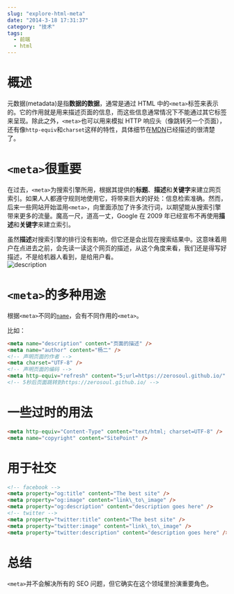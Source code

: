 ```yaml
---
slug: "explore-html-meta"
date: "2014-3-18 17:31:37"
category: "技术"
tags:
  - 前端
  - html
---
```


# 概述

元数据(metadata)是指**数据的数据**，通常是通过 HTML 中的`<meta>`标签来表示的。它的作用就是用来描述页面的信息，而这些信息通常情况下不能通过其它标签来呈现。除此之外，`<meta>`也可以用来模拟 HTTP 响应头（像跳转另一个页面），还有像`http-equiv`和`charset`这样的特性，具体细节在[MDN](https://developer.mozilla.org/en-US/docs/Web/HTML/Element/meta)已经描述的很清楚了。

# `<meta>`很重要

在过去，`<meta>`为搜索引擎所用，根据其提供的**标题**、**描述**和**关键字**来建立网页索引。如果人人都遵守规则地使用它，将带来巨大的好处：信息检索准确。然而，后来一些网站开始滥用`<meta>`，向里面添加了许多流行词，以期望能从搜索引擎带来更多的流量。魔高一尺，道高一丈，Google 在 2009 年已经宣布不再使用**描述**和**关键字**来建立索引。

虽然**描述**对搜索引擎的排行没有影响，但它还是会出现在搜索结果中。这意味着用户在点进去之前，会先读一读这个网页的描述，从这个角度来看，我们还是得写好描述，不是给机器人看到，是给用户看。  
![description](/images/desc.png)

# `<meta>`的多种用途

根据`<meta>`不同的[`name`](http://www.whatwg.org/specs/web-apps/current-work/multipage/semantics.html#standard-metadata-names)，会有不同作用的`<meta>`。

比如：

```html
<meta name="description" content="页面的描述" />
<meta name="author" content="杨二" />
<!-- 声明页面的作者 -->
<meta charset="UTF-8" />
<!-- 声明页面的编码 -->
<meta http-equiv="refresh" content="5;url=https://zerosoul.github.io/" />
<!-- 5秒后页面跳转到https://zerosoul.github.io/ -->
```

# 一些过时的用法

```html
<meta http-equiv="Content-Type" content="text/html; charset=UTF-8" />
<meta name="copyright" content="SitePoint" />
```

# 用于社交

```html
<!-- facebook -->
<meta property="og:title" content="The best site" />
<meta property="og:image" content="link\_to\_image" />
<meta property="og:description" content="description goes here" />
<!-- twitter -->
<meta property="twitter:title" content="The best site" />
<meta property="twitter:image" content="link\_to\_image" />
<meta property="twitter:description" content="description goes here" />
```

# 总结

`<meta>`并不会解决所有的 SEO 问题，但它确实在这个领域里扮演重要角色。
